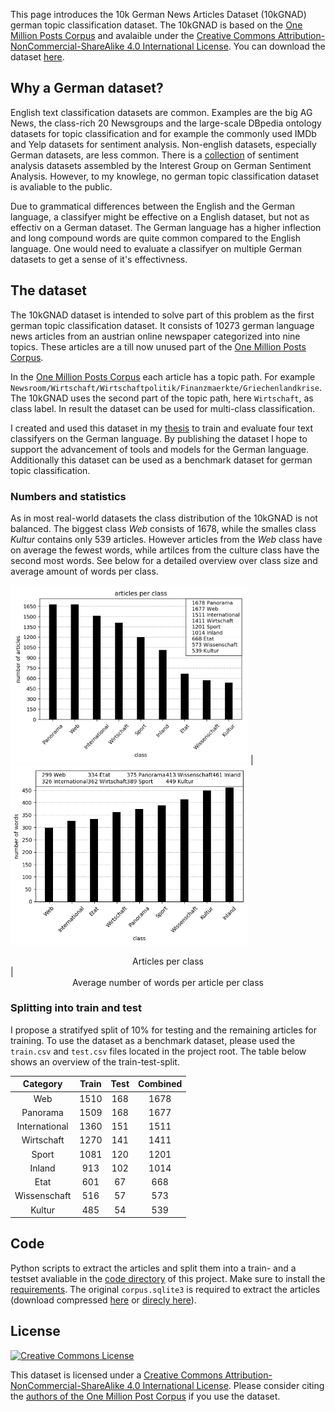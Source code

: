 
This page introduces the 10k German News Articles Dataset (10kGNAD) german topic classification dataset. 
The 10kGNAD is based on the [One Million Posts Corpus](https://ofai.github.io/million-post-corpus/) and avalaible under the [Creative Commons Attribution-NonCommercial-ShareAlike 4.0 International License](https://creativecommons.org/licenses/by-nc-sa/4.0/). You can download the dataset [here](github.com/tblock/).


## Why a German dataset? 

English text classification datasets are common.
Examples are the big AG News, the class-rich 20 Newsgroups and the large-scale DBpedia ontology datasets for topic classification and for example the commonly used IMDb and Yelp datasets for sentiment analysis.
Non-english datasets, especially German datasets, are less common.
There is a [collection](https://sites.google.com/site/iggsahome/downloads) of sentiment analysis datasets assembled by the Interest Group on German Sentiment Analysis. 
However, to my knowlege, no german topic classification dataset is avaliable to the public.  

Due to grammatical differences between the English and the German language, a classifyer might be effective on a English dataset, but not as effectiv on a German dataset.
The German language has a higher inflection and long compound words are quite common compared to the English language. 
One would need to evaluate a classifyer on multiple German datasets to get a sense of it's effectivness.

## The dataset 

The 10kGNAD dataset is intended to solve part of this problem as the first german topic classification dataset.
It consists of 10273 german language news articles from an austrian online newspaper categorized into nine topics.
These articles are a till now unused part of the [One Million Posts Corpus](https://ofai.github.io/million-post-corpus/).

In the [One Million Posts Corpus](https://ofai.github.io/million-post-corpus/) each article has a topic path. For example `Newsroom/Wirtschaft/Wirtschaftpolitik/Finanzmaerkte/Griechenlandkrise`.
The 10kGNAD uses the second part of the topic path, here `Wirtschaft`, as class label.
In result the dataset can be used for multi-class classification.

I created and used this dataset in my [thesis](link.to.my.thesis) to train and evaluate four text classifyers on the German language.
By publishing the dataset I hope to support the advancement of tools and models for the German language.
Additionally this dataset can be used as a benchmark dataset for german topic classification.  


### Numbers and statistics

As in most real-world datasets the class distribution of the 10kGNAD is not balanced.
The biggest class *Web* consists of 1678, while the smalles class *Kultur* contains only 539 articles.
However articles from the *Web* class have on average the fewest words, while artilces from the culture class have the second most words.
See below for a detailed overview over class size and average amount of words per class.


<img src="10kGNAD_articles_per_class.png" width="380" class="thumbnail" title="Figure 1: articles per class"/>   |  <img src="10kGNAD_length_per_class.png" width="380" class="thumbnail" title="Figure 2: average number of tokens per article per class" /> 
<center>Articles per class</center> | <center>Average number of words per article per class</center> 


### Splitting into train and test

I propose a stratifyed split of 10% for testing and the remaining articles for training.
To use the dataset as a benchmark dataset, please used the `train.csv` and `test.csv` files located in the project root.
The table below shows an overview of the train-test-split.

  | Category | Train | Test | Combined |
  | :---: | :-----: | :----: | :--------: |
  | Web                  | 1510  | 168  | 1678     |
  | Panorama             | 1509  | 168  | 1677     |
  | International        | 1360  | 151  | 1511     |
  | Wirtschaft           | 1270  | 141  | 1411     |
  | Sport                | 1081  | 120  | 1201     |
  | Inland               | 913   | 102  | 1014     |
  | Etat                 | 601   | 67   | 668      |
  | Wissenschaft         | 516   | 57   | 573      |
  | Kultur               | 485   | 54   | 539      |


## Code

Python scripts to extract the articles and split them into a train- and a testset avaliable in the [code directory]() of this project.
Make sure to install the [requirements](link.to.requirements).
The original `corpus.sqlite3` is required to extract the articles (download compressed [here](https://github.com/OFAI/million-post-corpus/releases/download/v1.0.0/million_post_corpus.tar.bz2) or [direcly here](link.to.dataset)).



## License
[![Creative Commons License](https://i.creativecommons.org/l/by-nc-sa/4.0/88x31.png)](http://creativecommons.org/licenses/by-nc-sa/4.0/)


This dataset is licensed under a [Creative Commons Attribution-NonCommercial-ShareAlike 4.0 International License](http://creativecommons.org/licenses/by-nc-sa/4.0/).
Please consider citing the [authors of the One Million Post Corpus](https://ofai.github.io/million-post-corpus/#citation) if you use the dataset. 


